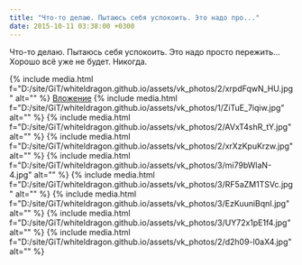 ```yaml
---
title: "Что-то делаю. Пытаюсь себя успокоить. Это надо про..."
date: 2015-10-11 03:38:00 +0300
---
```


Что-то делаю. Пытаюсь себя успокоить. Это надо просто пережить... Хорошо всё уже не будет. Никогда.


{% include media.html f="D:/site/GiT/whiteldragon.github.io/assets/vk_photos/2/xrpdFqwN_HU.jpg" alt="" %}
[Вложение](https://vk.com/photo41076938_384268939)
{% include media.html f="D:/site/GiT/whiteldragon.github.io/assets/vk_photos/1/ZiTuE_7iqiw.jpg" alt="" %}
{% include media.html f="D:/site/GiT/whiteldragon.github.io/assets/vk_photos/2/AVxT4shR_tY.jpg" alt="" %}
{% include media.html f="D:/site/GiT/whiteldragon.github.io/assets/vk_photos/2/xrXzKpuKrzw.jpg" alt="" %}
{% include media.html f="D:/site/GiT/whiteldragon.github.io/assets/vk_photos/3/mi79bWlaN-4.jpg" alt="" %}
{% include media.html f="D:/site/GiT/whiteldragon.github.io/assets/vk_photos/3/RF5aZM1TSVc.jpg" alt="" %}
{% include media.html f="D:/site/GiT/whiteldragon.github.io/assets/vk_photos/3/EzKuuniBqnI.jpg" alt="" %}
{% include media.html f="D:/site/GiT/whiteldragon.github.io/assets/vk_photos/3/UY72x1pE1f4.jpg" alt="" %}
{% include media.html f="D:/site/GiT/whiteldragon.github.io/assets/vk_photos/2/d2h09-l0aX4.jpg" alt="" %}
